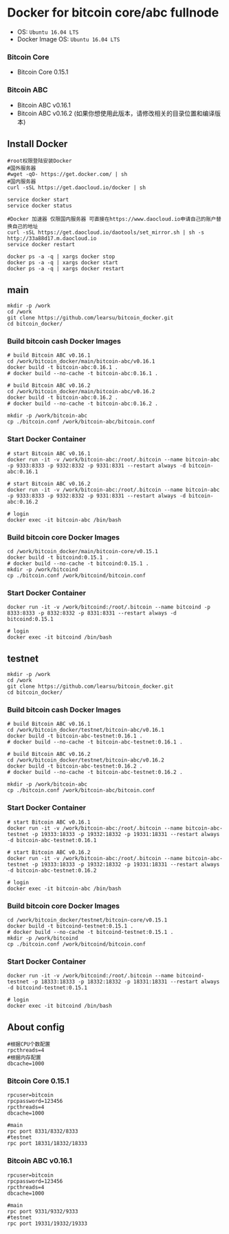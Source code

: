 Docker for bitcoin core/abc fullnode
============================

* OS: `Ubuntu 16.04 LTS`
* Docker Image OS: `Ubuntu 16.04 LTS`

### Bitcoin Core
* Bitcoin Core 0.15.1

### Bitcoin ABC
* Bitcoin ABC v0.16.1
* Bitcoin ABC v0.16.2 (如果你想使用此版本，请修改相关的目录位置和编译版本)

## Install Docker
```
#root权限登陆安装Docker
#国外服务器
#wget -qO- https://get.docker.com/ | sh
#国内服务器
curl -sSL https://get.daocloud.io/docker | sh

service docker start
service docker status

#Docker 加速器 仅限国内服务器 可直接在https://www.daocloud.io申请自己的账户替换自己的地址
curl -sSL https://get.daocloud.io/daotools/set_mirror.sh | sh -s http://33a88d17.m.daocloud.io
service docker restart

docker ps -a -q | xargs docker stop
docker ps -a -q | xargs docker start
docker ps -a -q | xargs docker restart
```

## main
```
mkdir -p /work
cd /work
git clone https://github.com/learsu/bitcoin_docker.git
cd bitcoin_docker/
```

### Build bitcoin cash Docker Images

```
# build Bitcoin ABC v0.16.1
cd /work/bitcoin_docker/main/bitcoin-abc/v0.16.1
docker build -t bitcoin-abc:0.16.1 .
# docker build --no-cache -t bitcoin-abc:0.16.1 .

# build Bitcoin ABC v0.16.2
cd /work/bitcoin_docker/main/bitcoin-abc/v0.16.2
docker build -t bitcoin-abc:0.16.2 .
# docker build --no-cache -t bitcoin-abc:0.16.2 .

mkdir -p /work/bitcoin-abc
cp ./bitcoin.conf /work/bitcoin-abc/bitcoin.conf

```

### Start Docker Container
```
# start Bitcoin ABC v0.16.1
docker run -it -v /work/bitcoin-abc:/root/.bitcoin --name bitcoin-abc -p 9333:8333 -p 9332:8332 -p 9331:8331 --restart always -d bitcoin-abc:0.16.1

# start Bitcoin ABC v0.16.2
docker run -it -v /work/bitcoin-abc:/root/.bitcoin --name bitcoin-abc -p 9333:8333 -p 9332:8332 -p 9331:8331 --restart always -d bitcoin-abc:0.16.2

# login
docker exec -it bitcoin-abc /bin/bash
```


### Build bitcoin core Docker Images
```
cd /work/bitcoin_docker/main/bitcoin-core/v0.15.1
docker build -t bitcoind:0.15.1 .
# docker build --no-cache -t bitcoind:0.15.1 .
mkdir -p /work/bitcoind
cp ./bitcoin.conf /work/bitcoind/bitcoin.conf
```

### Start Docker Container
```
docker run -it -v /work/bitcoind:/root/.bitcoin --name bitcoind -p 8333:8333 -p 8332:8332 -p 8331:8331 --restart always -d bitcoind:0.15.1

# login
docker exec -it bitcoind /bin/bash
```

## testnet
```
mkdir -p /work
cd /work
git clone https://github.com/learsu/bitcoin_docker.git
cd bitcoin_docker/
```

### Build bitcoin cash Docker Images

```
# build Bitcoin ABC v0.16.1
cd /work/bitcoin_docker/testnet/bitcoin-abc/v0.16.1
docker build -t bitcoin-abc-testnet:0.16.1 .
# docker build --no-cache -t bitcoin-abc-testnet:0.16.1 .

# build Bitcoin ABC v0.16.2
cd /work/bitcoin_docker/testnet/bitcoin-abc/v0.16.2
docker build -t bitcoin-abc-testnet:0.16.2 .
# docker build --no-cache -t bitcoin-abc-testnet:0.16.2 .

mkdir -p /work/bitcoin-abc
cp ./bitcoin.conf /work/bitcoin-abc/bitcoin.conf
```

### Start Docker Container
```
# start Bitcoin ABC v0.16.1
docker run -it -v /work/bitcoin-abc:/root/.bitcoin --name bitcoin-abc-testnet -p 19333:18333 -p 19332:18332 -p 19331:18331 --restart always -d bitcoin-abc-testnet:0.16.1

# start Bitcoin ABC v0.16.2
docker run -it -v /work/bitcoin-abc:/root/.bitcoin --name bitcoin-abc-testnet -p 19333:18333 -p 19332:18332 -p 19331:18331 --restart always -d bitcoin-abc-testnet:0.16.2

# login
docker exec -it bitcoin-abc /bin/bash
```


### Build bitcoin core Docker Images
```
cd /work/bitcoin_docker/testnet/bitcoin-core/v0.15.1
docker build -t bitcoind-testnet:0.15.1 .
# docker build --no-cache -t bitcoind-testnet:0.15.1 .
mkdir -p /work/bitcoind
cp ./bitcoin.conf /work/bitcoind/bitcoin.conf
```

### Start Docker Container
```
docker run -it -v /work/bitcoind:/root/.bitcoin --name bitcoind-testnet -p 18333:18333 -p 18332:18332 -p 18331:18331 --restart always -d bitcoind-testnet:0.15.1

# login
docker exec -it bitcoind /bin/bash
```

## About config
```
#根据CPU个数配置
rpcthreads=4
#根据内存配置
dbcache=1000
```

### Bitcoin Core 0.15.1 
```
rpcuser=bitcoin
rpcpassword=123456
rpcthreads=4
dbcache=1000

#main
rpc port 8331/8332/8333
#testnet
rpc port 18331/18332/18333
```

### Bitcoin ABC v0.16.1
```
rpcuser=bitcoin
rpcpassword=123456
rpcthreads=4
dbcache=1000

#main
rpc port 9331/9332/9333
#testnet
rpc port 19331/19332/19333
```
